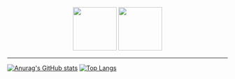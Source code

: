 <div align="center">
<img src="https://media.giphy.com/media/KzJkzjggfGN5Py6nkT/giphy.gif" width=100 height=100>  <img src="https://media.giphy.com/media/vWetSaUaNNrdpNNcAX/giphy.gif>  <img src="https://media.giphy.com/media/KzJkzjggfGN5Py6nkT/giphy.gif" width=100 height=100> 
</div>


---

[![Anurag's GitHub stats](https://github-readme-stats.vercel.app/api?username=danrongLi&&show_icons=true&icon_color=805AD5&text_color=718096&bg_color=ffffff&hide_title=true&hide_border=true&hide=contribs,issues)](https://github.com/anuraghazra/github-readme-stats)
[![Top Langs](https://github-readme-stats.vercel.app/api/top-langs/?username=danrongLi&layout=compact&show_icons=true&icon_color=805AD5&text_color=718096&bg_color=ffffff&hide_title=true&hide_border=true)](https://github.com/anuraghazra/github-readme-stats)
